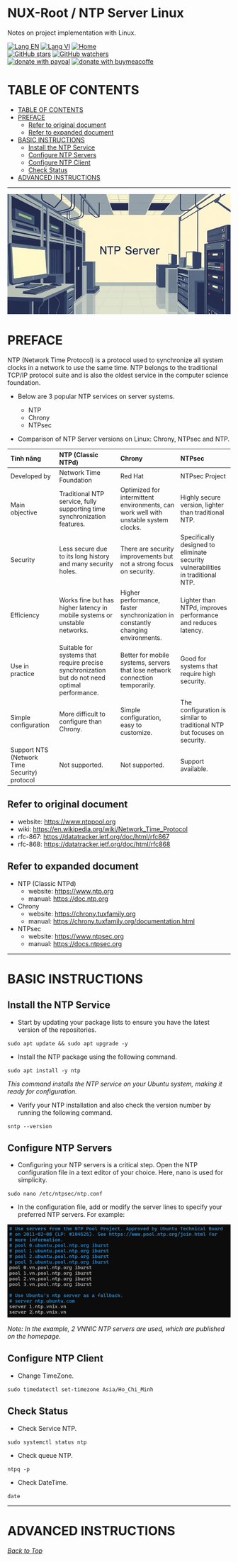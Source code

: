# NUX-Root / NTP Server Linux
Notes on project implementation with Linux.

[![Lang EN](https://img.shields.io/badge/lang-en-green)](NtpSvr-CLi.md)
[![Lang VI](https://img.shields.io/badge/lang-vi-yellow)](NtpSvr-CLi.vi.md)
[![Home](https://img.shields.io/badge/Main-blue)](../README.md)<br/>
[![GitHub stars](https://img.shields.io/github/stars/quachdoduy/NUX-Root?logo=GitHub&style=flat&color=red)](https://github.com/quachdoduy/NUX-Root/stargazers)
[![GitHub watchers](https://img.shields.io/github/watchers/quachdoduy/NUX-Root?logo=GitHub&style=flat&color=blue)](https://github.com/quachdoduy/NUX-Root/watchers)<br/>
[![donate with paypal](https://img.shields.io/badge/Like_it%3F-Donate!-green?logo=githubsponsors&logoColor=orange&style=flat)](https://paypal.me/quachdoduy)
[![donate with buymeacoffe](https://img.shields.io/badge/Like_it%3F-Donate!-blue?logo=githubsponsors&logoColor=orange&style=flat)](https://buymeacoffee.com/quachdoduy)

# TABLE OF CONTENTS
- [TABLE OF CONTENTS](#table-of-contents)
- [PREFACE](#preface)
    - [Refer to original document](#refer-to-original-document)
    - [Refer to expanded document](#refer-to-expanded-document)
- [BASIC INSTRUCTIONS](#basic-instructions)
    - [Install the NTP Service](#install-the-ntp-service)
    - [Configure NTP Servers](#configure-ntp-servers)
    - [Configure NTP Client](#configure-ntp-client)
    - [Check Status](#check-status)
- [ADVANCED INSTRUCTIONS](#advanced-instructions)

---

<img alt="Keep Alived" src="../assets/images/NtpSvr-CLi.png">

# PREFACE
NTP (Network Time Protocol) is a protocol used to synchronize all system clocks in a network to use the same time. 
NTP belongs to the traditional TCP/IP protocol suite and is also the oldest service in the computer science foundation.

- Below are 3 popular NTP services on server systems.
    * NTP
    * Chrony
    * NTPsec

- Comparison of NTP Server versions on Linux: Chrony, NTPsec and NTP.

| **Tính năng** | **NTP (Classic NTPd)** | **Chrony** | **NTPsec** |
|:---|:---|:---|:---|
| Developed by | Network Time Foundation | Red Hat | NTPsec Project |
| Main objective | Traditional NTP service, fully supporting time synchronization features. | Optimized for intermittent environments, can work well with unstable system clocks. | Highly secure version, lighter than traditional NTP. |
| Security | Less secure due to its long history and many security holes. | There are security improvements but not a strong focus on security. | Specifically designed to eliminate security vulnerabilities in traditional NTP. |
| Efficiency | Works fine but has higher latency in mobile systems or unstable networks. | Higher performance, faster synchronization in constantly changing environments. | Lighter than NTPd, improves performance and reduces latency. |
| Use in practice | Suitable for systems that require precise synchronization but do not need optimal performance. | Better for mobile systems, servers that lose network connection temporarily. | Good for systems that require high security. |
| Simple configuration | More difficult to configure than Chrony. | Simple configuration, easy to customize. | The configuration is similar to traditional NTP but focuses on security. |
| Support NTS (Network Time Security) protocol | Not supported. | Not supported. | Support available. |

## Refer to original document
- website: https://www.ntppool.org
- wiki: https://en.wikipedia.org/wiki/Network_Time_Protocol
- rfc-867: https://datatracker.ietf.org/doc/html/rfc867
- rfc-868: https://datatracker.ietf.org/doc/html/rfc868

## Refer to expanded document
- NTP (Classic NTPd)
    * website: https://www.ntp.org
    * manual:  https://doc.ntp.org
- Chrony
    * website: https://chrony.tuxfamily.org
    * manual:  https://chrony.tuxfamily.org/documentation.html
- NTPsec
    * website: https://www.ntpsec.org
    * manual:  https://docs.ntpsec.org

---

# BASIC INSTRUCTIONS
## Install the NTP Service
- Start by updating your package lists to ensure you have the latest version of the repositories.
```
sudo apt update && sudo apt upgrade -y
```
- Install the NTP package using the following command.
```
sudo apt install -y ntp
```
*This command installs the NTP service on your Ubuntu system, making it ready for configuration.*

- Verify your NTP installation and also check the version number by running the following command.
```
sntp --version
```

## Configure NTP Servers
- Configuring your NTP servers is a critical step. Open the NTP configuration file in a text editor of your choice. Here, nano is used for simplicity.
```
sudo nano /etc/ntpsec/ntp.conf
```
- In the configuration file, add or modify the server lines to specify your preferred NTP servers. For example:
<img alt="NTP Config File" src="../assets/images/NtpSvr-CLi_pool.png">

*Note: In the example, 2 VNNIC NTP servers are used, which are published on the homepage.*

## Configure NTP Client
- Change TimeZone.
```
sudo timedatectl set-timezone Asia/Ho_Chi_Minh
```

## Check Status
- Check Service NTP.
```
sudo systemctl status ntp
```
- Check queue NTP.
```
ntpq -p
```
- Check DateTime.
```
date
```


---

# ADVANCED INSTRUCTIONS

*[Back to Top](#nux-root--ntp-server-linux)*